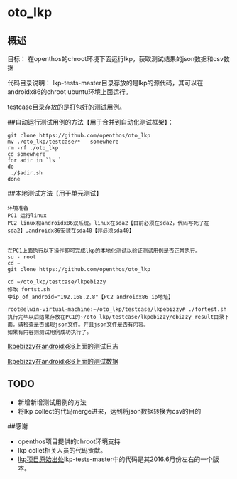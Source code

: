 # oto_lkp

## 概述
目标： 在openthos的chroot环境下面运行lkp，获取测试结果的json数据和csv数据

代码目录说明：
lkp-tests-master目录存放的是lkp的源代码，其可以在androidx86的chroot ubuntu环境上面运行。 

testcase目录存放的是打包好的测试用例。

##自动运行测试用例的方法【用于合并到自动化测试框架】：
```
git clone https://github.com/openthos/oto_lkp
mv ./oto_lkp/testcase/*   somewhere
rm -rf ./oto_lkp
cd somewhere
for adir in `ls `
do
 ./$adir.sh
done
```

##本地测试方法【用于单元测试】
```
环境准备
PC1 运行linux 
PC2 linux和androidx86双系统。linux在sda2【目前必须在sda2，代码写死了在sda2】,androidx86安装在sda40【非必须sda40】


在PC1上面执行以下操作即可完成lkp的本地化测试以验证测试用例是否正常执行。
su - root
cd ~
git clone https://github.com/openthos/oto_lkp

cd ~/oto_lkp/testcase/lkpebizzy
修改 fortst.sh
中ip_of_android="192.168.2.8"【PC2 androidx86 ip地址】

root@elwin-virtual-machine:~/oto_lkp/testcase/lkpebizzy# ./fortest.sh 
执行完毕以后结果存放在PC1的~/oto_lkp/testcase/lkpebizzy/ebizzy_result目录下面。请检查是否出现json文件。并且json文件是否有内容。
如果有内容则测试用例成功执行了。
```

[lkpebizzy在androidx86上面的测试日志](https://github.com/openthos/oto_lkp/blob/master/lkpebizzy_test_log.txt) 

[lkpebizzy在androidx86上面的测试数据](https://github.com/openthos/oto_lkp/tree/master/testcase/lkpebizzy/ebizzy_result)

## TODO
- 新增新增测试用例的方法
- 将lkp collect的代码merge进来，达到将json数据转换为csv的目的

##感谢
- openthos项目提供的chroot环境支持
- lkp collet相关人员的代码贡献。
- [lkp项目原始出处](https://github.com/fengguang/lkp-tests)lkp-tests-master中的代码是其2016.6月份左右的一个版本。
